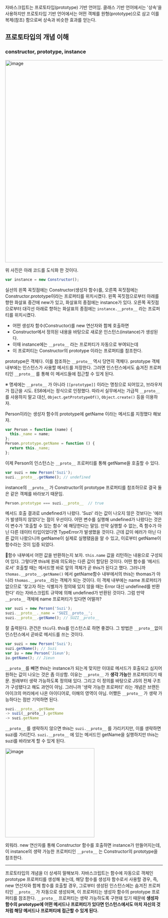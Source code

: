 자바스크립트는 프로토타입(prototype) 기반 언어임. 클래스 기반 언어에서는 '상속'을 사용하지만 프로토타입 기반 언어에서는 어떤 객체를 원형(prototype)으로 삼고 이를 복제(참조) 함으로써 상속과 비슷한 효과를 얻는다. 

## 프로토타입의 개념 이해
### constructor, prototype, instance

<img width="646" alt="image" src="https://user-images.githubusercontent.com/59427983/216315890-35c4b053-be86-4b55-bbd8-c0dcb8e69fa1.png">

위 사진은 아래 코드를 도식화 한 것이다.

```js
var instance = new Constructor();
```

실선의 왼쪽 꼭짓점에는 Constructor(생성자 함수)를, 오른쪽 꼭짓점에는 Constructor.prototype이라는 프로퍼티를 위치시켰다. 왼쪽 꼭짓점으로부터 아래를 향한 화살표 중간에 new가 있고, 화살표의 종점에는 instance가 있다. 오른쪽 꼭짓점으로부터 대각선 아래로 향하는 화살표의 종점에는 `instance.__proto__` 라는 프로퍼티를 위치시켰다.

- 어떤 생성자 함수(Constructor)를 new 연산자와 함께 호출하면
- Constructor에서 정의된 내용을 바탕으로 새로운 인스턴스(instance)가 생성된다.
- 이때 instance에는 `__proto__` 라는 프로퍼티가 자동으로 부여되는데
- 이 프로퍼티는 Constructor의 prototype 이라는 프로퍼티를 참조한다.

prototype은 객체다. 이를 참조하는 `__proto__` 역시 당연히 객체다. prototype 객체 내부에는 인스턴스가 사용할 메서드를 저장한다. 그러면 인스턴스에서도 숨겨진 프로퍼티인 `__proto__` 를 통해 이 메서드들에 접근할 수 있게 된다.

※ 명세에는 `__proto__` 가 아니라 `[[prototype]]` 이라는 명칭으로 되어있고, 브라우저가 접근을 시도. ES6에서는 정식으로 인정했다. 따라서 실무에서는 가급적 `__proto__` 를 사용하지 말고 대신, `Object.getPrototypeOf()`, `Object.create()` 등을 이용하자.

Person이라는 생성자 함수의 prototype에 getName 이라는 메서드를 지정했다 해보자.
```js
var Person = function (name) {
  this._name = name;
};
Person.prototype.getName = function () {
  return this._name;
};
```

이제 Person의 인스턴스는 `__proto__` 프로퍼티를 통해 getName을 호출할 수 있다.
```js
var suzi = new Person('Suzi');
suzi.__proto__.getName(); // undefined
```

instance의 `__proto__` 가 Constructor의 prototype 프로퍼티를 참조하므로 결국 둘은 같은 객체를 바라보기 때문임.

```js
Person.prototype === suzi.__proto__  // true
```

메서드 호출 결과로 undefined가 나왔다. 'Suzi' 라는 값이 나오지 않은 것보다는 '에러가 발생하지 않았다'는 점이 우선이다. 어떤 변수를 실행해 undefined가 나왔다는 것은 이 변수가 '호출할 수 있는 함수' 에 해당한다는 말임. 만약 실행할 수 없는, 즉 함수가 아닌 다른 데이터 타입이었다면 TypeError가 발생했을 것이다. 근데 값이 에러가 아닌 다른 값이 나왔으니까 getName이 실제로 실행됐음을 알 수 있고, 이로부터 getName이 함수라는 것이 입증 되었다.

함수 내부에서 어떤 값을 반환하는지 보자. `this.name` 값을 리턴하는 내용으로 구성되어 있다. 그렇다면 this에 원래 의도와는 다른 값이 할당된 것이다.
어떤 함수를 '메서드로서' 호출할 때는 메서드명 바로 앞의 객체가 곧 this가 된다고 했다. 그러니까 `thomas.__proto__.getName()` 에서 getName함수 내부에서의 this는 thomas가 아니라 `thomas.__proto__`라는 객체가 되는 것이다. 이 객체 내부에는 name 프로퍼티가 없으므로 '찾고자 하는 식별자가 정의돼 있지 않을 때는 Error 대신 undefined를 반환한다' 라는 자바스크립트 규약에 의해 undefined가 반환된 것이다.
그럼 만약 `__proto__` 객체에 name 프로퍼티가 있다면 어떨까?

```js
var suzi = new Person('Suzi');
suzi.__proto__._name = 'SUZI__proto__';
suzi.__proto__.getName(); // SUZI__proto__
```

잘 출력된다. 관건은 `this`다. this를 인스턴스로 하면 좋겠다. 그 방법은 `__proto__`없이 인스턴스에서 곧바로 메서드를 쓰는 것이다.

```js
var suzi = new Person('Suzi');
suzi.getName(); // Suzi
var iu = new Person('Jieun');
iu.getName(); // Jieun
```

`__proto__`를 빼면 this는 instance가 되는게 맞지만 이대로 메서드가 호출되고 심지어 원하는 값이 나오는 것은 좀 이상함. 이유는 `__proto__` 가 **생각 가능**한 프로퍼티이기 때문. 원래부터 생략 가능하도록 정의돼 있다. 그리고 이 정의를 바탕으로 JS의 전체 구조가 구성됐다고 해도 과언이 아님. 그러니까 '생략 가능한 프로퍼티' 라는 개념은 브랜든 아이크의 머리에서 나온 아이디어로, 이해의 영역이 아님. 어쨌든 `__proto__` 가 생략 가능하다는 점만 기억하면 된다.

```js
suzi.__proto__.getName
-> suzi(__proto__).getName
-> suzi.getName
```

`__proto__` 를 생략하지 않으면 this는 `suzi.__proto__` 를 가리키지만, 이를 생략하면 suzi를 가리킨다. `suzi.__proto__` 에 있는 메서드인 getName을 실행하지만 this는 suzi를 바라보게 할 수 있게 된다.

<img width="285" alt="image" src="https://user-images.githubusercontent.com/59427983/216329934-e4fb52d4-a5ec-4b63-b668-ec2314ee7f3d.png">

외워라. new 연산자를 통해 Constructor 함수를 호출하면 instance가 만들어지는데, 이 instance의 생략 가능한 프로퍼티인 `__proto__` 는 Constructor의 prototype을 참조한다.

---

프로토타입의 개념을 더 상세히 말해보자. 자바스크립트는 함수에 자동으로 객체인 prototype 프로퍼티를 생성해 놓는데, 해당 함수를 생성자 함수로서 사용할 경우, 즉, new 연산자와 함께 함수를 호출할 경우, 그로부터 생성된 인스턴스에는 숨겨진 프로퍼티인 `__proto__` 가 자동으로 생성되며, 이 프로퍼티는 생성자 함수의 prototype 프로퍼티를 참조한다. `__proto__` 프로퍼티는 생략 가능하도록 구현돼 있기 때문에 **생성자 함수의 prototype에 어떤 메서드나 프로퍼티가 있다면 인스턴스에서도 마치 자신의 것처럼 해당 메서드나 프로퍼티에 접근할 수 있게 된다.**

































































